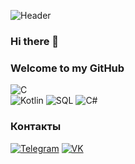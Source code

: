 ![Header]()

### Hi there 👋
### Welcome to my GitHub

![C](https://img.shields.io/badge/-С-black?style=for-the-badge&logo=C)  
![Kotlin](https://img.shields.io/badge/-Kotlin-black?style=for-the-badge&logo=Kotlin)
![SQL](https://img.shields.io/badge/-SQL-black?style=for-the-badge&logo=mysql)
![C#](https://img.shields.io/badge/-C%23-black?style=for-the-badge&logo=CSharp)

### Контакты

[![Telegram](https://img.shields.io/badge/-Telegram-black?style=for-the-badge&logo=telegram)](https://t.me/balalaev13)  [![VK](https://img.shields.io/badge/-vkонтакте-black?style=for-the-badge&logo=vk)](https://vk.com/balalaev13)
